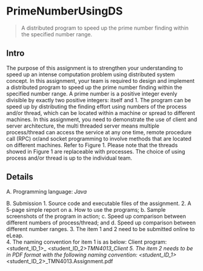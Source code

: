# PrimeNumberUsingDS

> A distributed program to speed up the prime number finding within the specified number range.

## Intro
The purpose of this assignment is to strengthen your understanding to speed up an intense computation problem using distributed system concept.  In this assignment, your team is required to design and implement a distributed program to speed up the prime number finding within the specified number range.  A prime number is a positive integer evenly divisible by exactly two positive integers:  itself and 1.
The program can be speed up by distributing the finding effort using numbers of the process and/or thread, which can be located within a machine or spread to different machines. In this assignment, you need to demonstrate the use of client and server architecture, the multi threaded server means multiple process/thread can access the service at any one time, remote procedure call (RPC) or/and socket programming to involve methods that are located on different machines. Refer to Figure 1.
Please note that the threads showed in Figure 1 are replaceable with processes.  The choice of using process and/or thread is up to the individual team.   

## Details
A.	Programming language: *Java*

B.	Submission
	1.	Source code and executable files of the assignment.
	2.	A 5-page simple report on 
	a.	How to use the programs;
	b.	Sample screenshots of the program in action;
	c.	Speed up comparison between different numbers of process/thread; and
	d.	Speed up comparison between different number ranges.
	3.	The item 1 and 2 need to be submitted online to eLeap.  
	4.	The naming convention for item 1 is as below:
		Client program: <student_ID_1>_ <student_ID_2>_TMN4013_Client
	5.	The item 2 needs to be in PDF format with the following naming convention:
		<student_ID_1>_ <student_ID_2>_TMN4013.Assignment.pdf